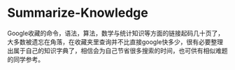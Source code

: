 # Summarize-Knowledge
   Google收藏的命令，语法，算法，数学与统计知识等方面的链接起码几十页了，
   大多数被遗忘在角落，在收藏夹里查询并不比直接google快多少，很有必要整理出属于自己的知识字典了，相信会为自己节省很多搜索的时间，也可供有相似难题的同学参考。
